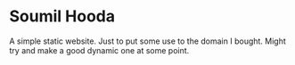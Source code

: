 # Soumil Hooda

A simple static website. Just to put some use to the domain I bought. Might try and make a good dynamic one at some point.
